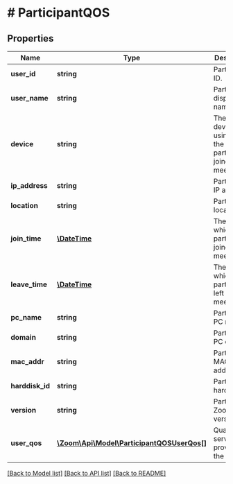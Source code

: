 # # ParticipantQOS

## Properties

Name | Type | Description | Notes
------------ | ------------- | ------------- | -------------
**user_id** | **string** | Participant ID. | [optional] 
**user_name** | **string** | Participant display name. | [optional] 
**device** | **string** | The type of device using which the participant joined the meeting. | [optional] 
**ip_address** | **string** | Participant&#39;s IP address. | [optional] 
**location** | **string** | Participant&#39;s location. | [optional] 
**join_time** | [**\DateTime**](\DateTime.md) | The time at which participant joined the meeting. | [optional] 
**leave_time** | [**\DateTime**](\DateTime.md) | The time at which participant left the meeting. | [optional] 
**pc_name** | **string** | Participant&#39;s PC name. | [optional] 
**domain** | **string** | Participant&#39;s PC domain. | [optional] 
**mac_addr** | **string** | Participant&#39;s MAC address. | [optional] 
**harddisk_id** | **string** | Participant&#39;s hard disk ID. | [optional] 
**version** | **string** | Participant&#39;s Zoom Client version. | [optional] 
**user_qos** | [**\Zoom\Api\Model\ParticipantQOSUserQos[]**](ParticipantQOSUserQos.md) | Quality of service provided to the user. | [optional] 

[[Back to Model list]](../../README.md#documentation-for-models) [[Back to API list]](../../README.md#documentation-for-api-endpoints) [[Back to README]](../../README.md)


